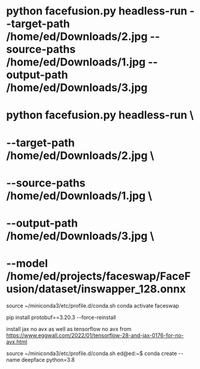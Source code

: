 
# python facefusion.py headless-run --target-path  /home/ed/Downloads/2.jpg  --source-paths /home/ed/Downloads/1.jpg  --output-path /home/ed/Downloads/3.jpg

# python facefusion.py headless-run \
#   --target-path /home/ed/Downloads/2.jpg \
#   --source-paths /home/ed/Downloads/1.jpg \
#   --output-path /home/ed/Downloads/3.jpg \
#   --model /home/ed/projects/faceswap/FaceFusion/dataset/inswapper_128.onnx


 
source ~/miniconda3/etc/profile.d/conda.sh
conda activate faceswap


pip install protobuf==3.20.3 --force-reinstall


install jax no avx as well as tensorflow no avx  from https://www.eggwall.com/2022/01/tensorflow-28-and-jax-0176-for-no-avx.html 



 source ~/miniconda3/etc/profile.d/conda.sh
ed@ed:~$ conda create --name deepface python=3.8

